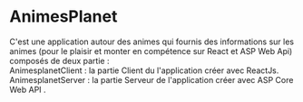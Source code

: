 # AnimesPlanet 
C'est une application autour des animes qui fournis des informations sur les animes (pour le plaisir et monter en compétence sur React et ASP Web Api)  composés de deux partie :<br/>
AnimesplanetClient : la partie Client du l'application créer avec ReactJs.<br/>
AnimesplanetServer : la partie Serveur de l'application  créer avec ASP Core Web API .<br/>
